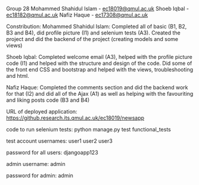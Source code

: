 Group 28
Mohammed Shahidul Islam - ec18019@qmul.ac.uk
Shoeb Iqbal - ec18182@qmul.ac.uk
Nafiz Haque - ec17308@qmul.ac.uk

Constribution:
Mohammed Shahidul Islam:
Completed all of basic (B1, B2, B3 and B4), did profile picture (I1) and selenium tests (A3). Created the project and did the backend of the project (creating models and some views)

Shoeb Iqbal: Completed welcome email (A3), helped with the profile picture code (I1) and helped with the structure and design of the code. Did some of the front end CSS and bootstrap and helped with the views, troubleshooting and html.

Nafiz Haque: Completed the comments section and did the backend work for that (I2) and did all of the Ajax (A1) as well as helping with the favouriting and liking posts code (B3 and B4)

URL of deployed application: https://github.research.its.qmul.ac.uk/ec18019/newsapp

code to run selenium tests: python manage.py test functional_tests

test account usernames:
user1
user2
user3

password for all users: 
djangoapp123

admin username:
admin

password for admin: 
admin